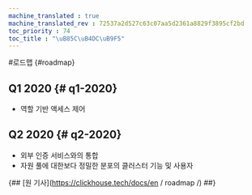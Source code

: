 ```yaml
--- 
machine_translated : true 
machine_translated_rev : 72537a2d527c63c07aa5d2361a8829f3895cf2bd 
toc_priority : 74 
toc_title : "\uB85C\uB4DC\uB9F5" 
--- 
```


#로드맵 {#roadmap} 

## Q1 2020 {# q1-2020} 

- 역할 기반 액세스 제어 

## Q2 2020 {# q2-2020} 

- 외부 인증 서비스와의 통합 
- 자원 풀에 대한보다 정밀한 분포의 클러스터 기능 및 사용자 

{## [원 기사](https://clickhouse.tech/docs/en / roadmap /) ##}
